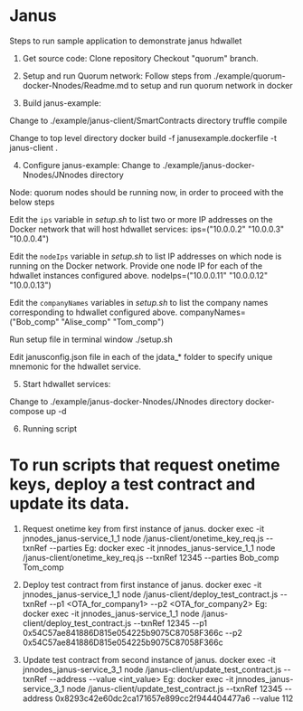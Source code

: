 # Janus

Steps to run sample application to demonstrate janus hdwallet

1. Get source code:
Clone repository 
Checkout "quorum" branch.

2. Setup and run Quorum network:
Follow steps from ./example/quorum-docker-Nnodes/Readme.md to setup and run quorum network in docker

3. Build janus-example:

Change to ./example/janus-client/SmartContracts directory
truffle compile

Change to top level directory
docker build -f janusexample.dockerfile -t janus-client .

4. Configure janus-example:
Change to ./example/janus-docker-Nnodes/JNnodes directory

Node: quorum nodes should be running now, in order to proceed with the below steps

Edit the `ips` variable in *setup.sh* to list two or more IP addresses on the Docker network that will host hdwallet services:
ips=("10.0.0.2" "10.0.0.3" "10.0.0.4")

Edit the `nodeIps` variable in *setup.sh* to list IP addresses on which node is running on the Docker network. Provide one node IP for each of the hdwallet instances configured above.
nodeIps=("10.0.0.11" "10.0.0.12" "10.0.0.13")

Edit the `companyNames` variables in *setup.sh* to list the company names corresponding to hdwallet configured above.
companyNames=("Bob_comp" "Alise_comp" "Tom_comp")

Run setup file in terminal window
./setup.sh

Edit janusconfig.json file in each of the jdata_* folder to specify unique mnemonic for the hdwallet service.

5. Start hdwallet services:

Change to ./example/janus-docker-Nnodes/JNnodes directory
docker-compose up -d

6. Running script

# To run scripts that request onetime keys, deploy a test contract and update its data.

1. Request onetime key from first instance of janus.
docker exec -it jnnodes_janus-service_1_1 node /janus-client/onetime_key_req.js --txnRef <txnRef> --parties <companyName1> <companyName2>
Eg:
docker exec -it jnnodes_janus-service_1_1 node /janus-client/onetime_key_req.js --txnRef 12345 --parties Bob_comp Tom_comp

2. Deploy test contract from first instance of janus.
docker exec -it jnnodes_janus-service_1_1 node /janus-client/deploy_test_contract.js --txnRef <txnRef> --p1 <OTA_for_company1> --p2 <OTA_for_company2>
Eg:
docker exec -it jnnodes_janus-service_1_1 node /janus-client/deploy_test_contract.js --txnRef 12345 --p1 0x54C57ae841886D815e054225b9075C87058F366c --p2 0x54C57ae841886D815e054225b9075C87058F366c

3. Update test contract from second instance of janus.
docker exec -it jnnodes_janus-service_3_1 node /janus-client/update_test_contract.js --txnRef <txnRef> --address <contractAddress> --value <int_value>
Eg:
docker exec -it jnnodes_janus-service_3_1 node /janus-client/update_test_contract.js --txnRef 12345 --address 0x8293c42e60dc2ca171657e899cc2f944404477a6 --value 112

<!-- node onetime_key_req.js --txnRef 12345 --parties Bob_comp Tom_comp
node deploy_test_contract.js --txnRef 12345 --p1 0x54C57ae841886D815e054225b9075C87058F366c --p2 0x54C57ae841886D815e054225b9075C87058F366c
node update_test_contract.js --txnRef 12345 --address 0x8293c42e60dc2ca171657e899cc2f944404477a6 --value 8 -->
